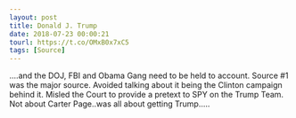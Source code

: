 ```yaml
---
layout: post
title: Donald J. Trump
date: 2018-07-23 00:00:21
tourl: https://t.co/OMxB0x7xC5
tags: [Source]
---
```

....and the DOJ, FBI and Obama Gang need to be held to account. Source #1 was the major source. Avoided talking about it being the Clinton campaign behind it. Misled the Court to provide a pretext to SPY on the Trump Team. Not about Carter Page..was all about getting Trump.....